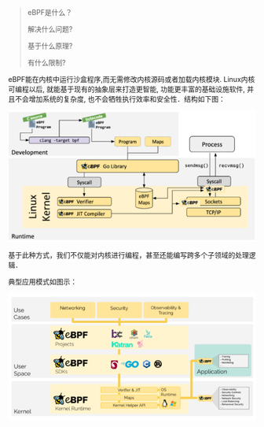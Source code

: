 > eBPF是什么？
>
> 解决什么问题?
>
> 基于什么原理?
>
> 有什么限制?

eBPF能在内核中运行沙盒程序,而无需修改内核源码或者加载内核模块. Linux内核可编程以后, 就能基于现有的抽象层来打造更智能, 功能更丰富的基础设施软件, 并且不会增加系统的复杂度, 也不会牺牲执行效率和安全性．结构如下图：

![](eBPF.assets/ebpf.png)

基于此种方式，我们不仅能对内核进行编程，甚至还能编写跨多个子领域的处理逻辑．

典型应用模式如图示：

![image-20220104193559909](eBPF.assets/image-20220104193559909.png)